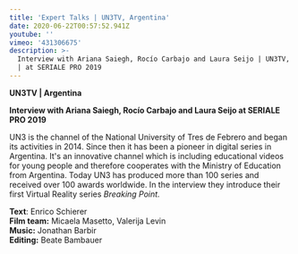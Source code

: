 ```yaml
---
title: 'Expert Talks | UN3TV, Argentina'
date: 2020-06-22T00:57:52.941Z
youtube: ''
vimeo: '431306675'
description: >-
  Interview with Ariana Saiegh, Rocío Carbajo and Laura Seijo | UN3TV, Argentina
  | at SERIALE PRO 2019
---
```

**UN3TV | Argentina** 

**Interview with Ariana Saiegh, Rocío Carbajo and Laura Seijo at SERIALE PRO 2019**

UN3 is the channel of the National University of Tres de Febrero and began its activities in 2014. Since then it has been a pioneer in digital series in Argentina. It's an innovative channel which is including educational videos for young people and therefore cooperates with the Ministry of Education from Argentina. Today UN3 has produced more than 100 series and received over 100 awards worldwide. In the interview they introduce their first Virtual Reality series _Breaking Point._  

**Text**: Enrico Schierer\
**Film team:** Micaela Masetto, Valerija Levin\
**Music:** Jonathan Barbir\
**Editing:** Beate Bambauer
